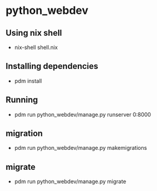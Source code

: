 # python_webdev

## Using nix shell
- nix-shell shell.nix

## Installing dependencies
- pdm install

## Running
- pdm run python_webdev/manage.py runserver 0:8000

## migration
- pdm run python_webdev/manage.py makemigrations

## migrate
- pdm run python_webdev/manage.py migrate
